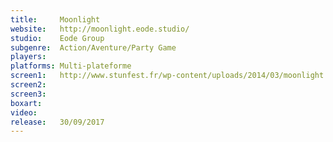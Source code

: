 ```yaml
---
title:     Moonlight
website:   http://moonlight.eode.studio/
studio:    Eode Group
subgenre:  Action/Aventure/Party Game
players:   
platforms: Multi-plateforme
screen1:   http://www.stunfest.fr/wp-content/uploads/2014/03/moonlight.jpg
screen2:
screen3:
boxart:
video:
release:   30/09/2017
---
```

